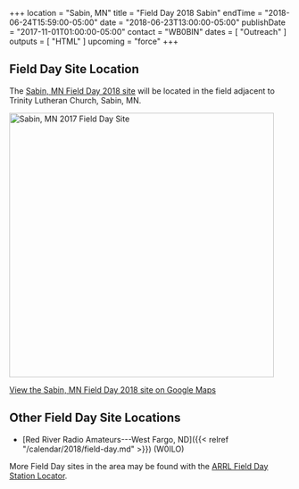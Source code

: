 +++
location = "Sabin, MN"
title = "Field Day 2018 Sabin"
endTime = "2018-06-24T15:59:00-05:00"
date = "2018-06-23T13:00:00-05:00"
publishDate = "2017-11-01T01:00:00-05:00"
contact = "WB0BIN"
dates = [ "Outreach" ]
outputs = [ "HTML" ]
upcoming = "force"
+++
## Field Day Site Location

The [Sabin, MN Field Day 2018 site](https://goo.gl/maps/3LZgFLksDvk) will be located in the field adjacent to Trinity Lutheran Church, Sabin, MN.

<a data-flickr-embed="true"  href="https://www.flickr.com/photos/147076354@N03/35284000302/in/dateposted-public/" title="Sabin, MN 2018 Field Day Site"><img src="https://c1.staticflickr.com/5/4239/35284000302_f9635a5ac1.jpg" width="474" height="474" alt="Sabin, MN 2017 Field Day Site"></a><script async src="//embedr.flickr.com/assets/client-code.js" charset="utf-8"></script>

[View the Sabin, MN Field Day 2018 site on Google Maps](https://goo.gl/maps/3LZgFLksDvk)

## Other Field Day Site Locations

* [Red River Radio Amateurs---West Fargo, ND]({{< relref "/calendar/2018/field-day.md" >}}) (W0ILO)

More Field Day sites in the area may be found with the 
[ARRL Field Day Station Locator](http://www.arrl.org/field-day-locator).

